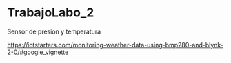 # TrabajoLabo_2
Sensor de presion y temperatura

https://iotstarters.com/monitoring-weather-data-using-bmp280-and-blynk-2-0/#google_vignette
